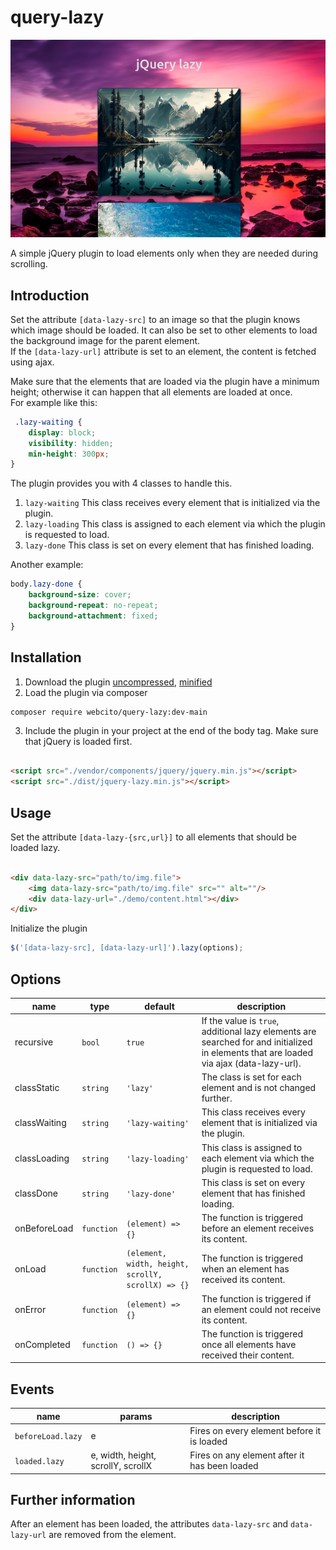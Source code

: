 # query-lazy

![header](./demo/img/jquery-lazy.png)

A simple jQuery plugin to load elements only when they are needed during scrolling.

## Introduction

Set the attribute `[data-lazy-src]` to an image so that the plugin knows which image should be loaded. It can also be
set to other elements to load the background image for the parent element.  
If the `[data-lazy-url]` attribute is set to an element, the content is fetched using ajax.

Make sure that the elements that are loaded via the plugin have a minimum height;
otherwise it can happen that all elements are loaded at once.  
For example like this:

```css
 .lazy-waiting {
    display: block;
    visibility: hidden;
    min-height: 300px;
}
```

The plugin provides you with 4 classes to handle this.

1. `lazy-waiting` This class receives every element that is initialized via the plugin.
2. `lazy-loading` This class is assigned to each element via which the plugin is requested to load.
3. `lazy-done` This class is set on every element that has finished loading.

Another example:

```css
body.lazy-done {
    background-size: cover;
    background-repeat: no-repeat;
    background-attachment: fixed;
}
```

## Installation

1. Download the plugin [uncompressed](./dist/jquery-lazy.js), [minified](./dist/jquery-lazy.min.js)
2. Load the plugin via composer

```shell
composer require webcito/query-lazy:dev-main
```

3. Include the plugin in your project at the end of the body tag. Make sure that jQuery is loaded first.

```html

<script src="./vendor/components/jquery/jquery.min.js"></script>
<script src="./dist/jquery-lazy.min.js"></script>
```

## Usage

Set the attribute `[data-lazy-{src,url}]` to all elements that should be loaded lazy.

```html

<div data-lazy-src="path/to/img.file">
    <img data-lazy-src="path/to/img.file" src="" alt=""/>
    <div data-lazy-url="./demo/content.html"></div>
</div>
```

Initialize the plugin

```js
$('[data-lazy-src], [data-lazy-url]').lazy(options);
```

## Options

| name         | type       | default                                            | description                                                                                                                             |
|--------------|------------|----------------------------------------------------|-----------------------------------------------------------------------------------------------------------------------------------------|
| recursive    | `bool`     | `true`                                             | If the value is `true`, additional lazy elements are searched for and initialized in elements that are loaded via ajax (data-lazy-url). |
| classStatic  | `string`   | `'lazy'`                                           | The class is set for each element and is not changed further.                                                                           |
| classWaiting | `string`   | `'lazy-waiting'`                                   | This class receives every element that is initialized via the plugin.                                                                   |
| classLoading | `string`   | `'lazy-loading'`                                   | This class is assigned to each element via which the plugin is requested to load.                                                       |
| classDone    | `string`   | `'lazy-done'`                                      | This class is set on every element that has finished loading.                                                                           |
| onBeforeLoad | `function` | `(element) => {}`                                  | The function is triggered before an element receives its content.                                                                       |
| onLoad       | `function` | `(element, width, height, scrollY, scrollX) => {}` | The function is triggered when an element has received its content.                                                                     |
| onError      | `function` | `(element) => {}`                                  | The function is triggered if an element could not receive its content.                                                                  |
| onCompleted  | `function` | `() => {}`                                         | The function is triggered once all elements have received their content.                                                                |

## Events

| name              | params                             | description                                   |
|-------------------|------------------------------------|-----------------------------------------------|
| `beforeLoad.lazy` | e                                  | Fires on every element before it is loaded    |
| `loaded.lazy`     | e, width, height, scrollY, scrollX | Fires on any element after it has been loaded |

## Further information

After an element has been loaded, the attributes `data-lazy-src` and `data-lazy-url` are removed from the element.